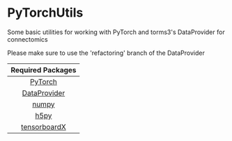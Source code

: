 # PyTorchUtils
Some basic utilities for working with PyTorch and torms3's DataProvider for connectomics

Please make sure to use the 'refactoring' branch of the DataProvider

|Required Packages|
|:-----:|
|[PyTorch](http://pytorch.org/)|
|[DataProvider](https://github.com/torms3/DataProvider/tree/refactoring)|
|[numpy](http://www.numpy.org/)|
|[h5py](http://www.h5py.org/)|
|[tensorboardX](https://github.com/lanpa/tensorboard-pytorch)|
